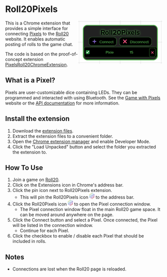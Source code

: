 # Roll20Pixels

<img src="ui.png" align="right" width="270"/>

This is a Chrome extension that provides a simple interface for connecting [Pixels](https://gamewithpixels.com/) to the [Roll20](https://roll20.net/) website. It enables automatic posting of rolls to the game chat. 

The code is based on the proof-of-concept extension [PixelsRoll20ChromeExtension](https://github.com/Parashoot/PixelsRoll20ChromeExtension).

## What is a Pixel?

Pixels are user-customizable dice containing LEDs. They can be programmed and interacted with using Bluetooth. See the [Game with Pixels](https://gamewithpixels.com/) website or the [API documentation](https://github.com/GameWithPixels/.github/blob/main/doc/DevelopersGuide.md) for more information.

## Install the extension

1. Download the [extension files](https://github.com/mptsolutions/PixelsRoll20ChromeExtension/raw/refs/heads/main/Roll20Pixels.zip).
2. Extract the extension files to a convenient folder.
3. Open the [Chrome extension manager](chrome://extensions/) and enable Developer Mode.
4. Click the "Load Unpacked" button and select the folder you extracted the extension to.

## How To Use

1. Join a game on [Roll20](https://roll20.net/).
2. Click on the Extensions icon in Chrome's address bar.
3. Click the pin icon next to Roll20Pixels extension.
   * This will pin the Roll20Pixels icon <img src="src/images/d20.png" width="16"/> to the address bar.
4. Click the Roll20Pixels icon <img src="src/images/d20.png" width="16"/> to open the Pixel connection window.
   * The Pixel connection window float in the main Roll20 game space. It can be moved around anywhere on the page.
5. Click the Connect button and select a Pixel. Once connected, the Pixel will be listed in the connection window.
   * Continue for each Pixel.
6. Click the checkbox to enable / disable each Pixel that should be included in rolls.

## Notes
   * Connections are lost when the Roll20 page is reloaded.
